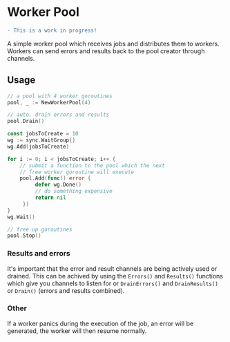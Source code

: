 # Worker Pool 

```diff
- This is a work in progress!
```

A simple worker pool which receives jobs and distributes them to workers.
Workers can send errors and results back to the pool creator through channels.

## Usage
```go
// a pool with 4 worker goroutines
pool, _ := NewWorkerPool(4)

// auto. drain errors and results
pool.Drain()

const jobsToCreate = 10
wg := sync.WaitGroup{}
wg.Add(jobsToCreate)

for i := 0; i < jobsToCreate; i++ {
    // submit a function to the pool which the next
    // free worker goroutine will execute
    pool.Add(func() error {
         defer wg.Done()
         // do something expensive
         return nil
     })
}
wg.Wait()

// free up goroutines
pool.Stop()
```

### Results and errors
It's important that the error and result channels are being actively used or drained.
This can be achived by using the `Errors()` and `Results()` functions which give you channels
to listen for or `DrainErrors()` and `DrainResults()` or `Drain()` (errors and results combined).

### Other
If a worker panics during the execution of the job, an error will be generated, the worker will then resume normally.